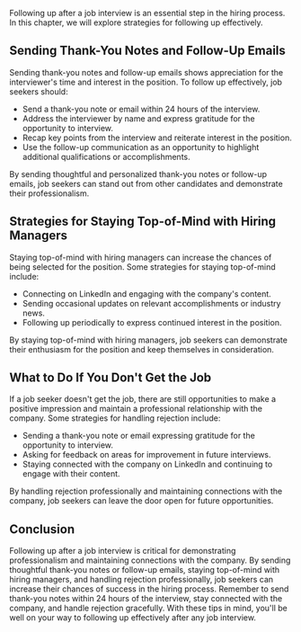 
Following up after a job interview is an essential step in the hiring process. In this chapter, we will explore strategies for following up effectively.

Sending Thank-You Notes and Follow-Up Emails
--------------------------------------------

Sending thank-you notes and follow-up emails shows appreciation for the interviewer's time and interest in the position. To follow up effectively, job seekers should:

* Send a thank-you note or email within 24 hours of the interview.
* Address the interviewer by name and express gratitude for the opportunity to interview.
* Recap key points from the interview and reiterate interest in the position.
* Use the follow-up communication as an opportunity to highlight additional qualifications or accomplishments.

By sending thoughtful and personalized thank-you notes or follow-up emails, job seekers can stand out from other candidates and demonstrate their professionalism.

Strategies for Staying Top-of-Mind with Hiring Managers
-------------------------------------------------------

Staying top-of-mind with hiring managers can increase the chances of being selected for the position. Some strategies for staying top-of-mind include:

* Connecting on LinkedIn and engaging with the company's content.
* Sending occasional updates on relevant accomplishments or industry news.
* Following up periodically to express continued interest in the position.

By staying top-of-mind with hiring managers, job seekers can demonstrate their enthusiasm for the position and keep themselves in consideration.

What to Do If You Don't Get the Job
-----------------------------------

If a job seeker doesn't get the job, there are still opportunities to make a positive impression and maintain a professional relationship with the company. Some strategies for handling rejection include:

* Sending a thank-you note or email expressing gratitude for the opportunity to interview.
* Asking for feedback on areas for improvement in future interviews.
* Staying connected with the company on LinkedIn and continuing to engage with their content.

By handling rejection professionally and maintaining connections with the company, job seekers can leave the door open for future opportunities.

Conclusion
----------

Following up after a job interview is critical for demonstrating professionalism and maintaining connections with the company. By sending thoughtful thank-you notes or follow-up emails, staying top-of-mind with hiring managers, and handling rejection professionally, job seekers can increase their chances of success in the hiring process. Remember to send thank-you notes within 24 hours of the interview, stay connected with the company, and handle rejection gracefully. With these tips in mind, you'll be well on your way to following up effectively after any job interview.
